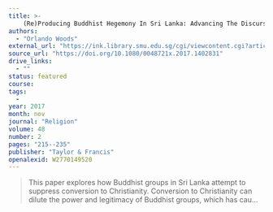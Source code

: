 ```yaml
---
title: >-
    (Re)Producing Buddhist Hegemony In Sri Lanka: Advancing The Discursive Formations Of Self-Orientalism, Religious (Im)Mobility And ‘Unethical’ Conversion
authors:
  - "Orlando Woods"
external_url: "https://ink.library.smu.edu.sg/cgi/viewcontent.cgi?article=3682&context=soss_research"
source_url: "https://doi.org/10.1080/0048721x.2017.1402831"
drive_links:
  - ""
status: featured
course: 
tags:
  - 
year: 2017
month: nov
journal: "Religion"
volume: 48
number: 2
pages: "215--235"
publisher: "Taylor & Francis"
openalexid: W2770149520
---
```


> This paper explores how Buddhist groups in Sri Lanka attempt to suppress conversion to Christianity.
> Conversion to Christianity can dilute the power and legitimacy of Buddhist groups, which has cau...

